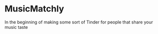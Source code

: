# MusicMatchly
In the beginning of making some sort of Tinder for people that share your music taste
